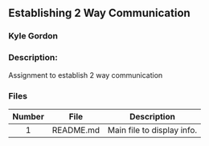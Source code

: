 ## Establishing 2 Way Communication
### Kyle Gordon
### Description:

Assignment to establish 2 way communication

### Files

|   Number   | File            | Description                                        |
| :---: | --------------- | -------------------------------------------------- |
|   1   | README.md        | Main file to display info.      |
